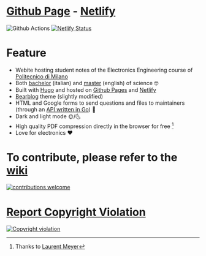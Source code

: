 # [Github Page](https://valerionew.github.io/triennale-elettronica-polimi/) - [Netlify](https://triennale-elettronica-polimi.netlify.app/)

![Github Actions](https://github.com/valerionew/triennale-elettronica-polimi/actions/workflows/hugo.yaml/badge.svg)
[![Netlify Status](https://api.netlify.com/api/v1/badges/059819a0-9cee-4dde-9301-8b6baf2885f8/deploy-status)](https://app.netlify.com/sites/triennale-elettronica-polimi/deploys)

# Feature

- Webite hosting student notes of the Electronics Engineering course of [Politecnico di Milano](https://www.polimi.it/en)
- Both [bachelor](https://www.polimi.it/corsi/corsi-di-laurea/1/2023-ing-ind-inf-1-livord-270-mi-357-ingegneria-elettronica) (italian) and [master](https://www.polimi.it/en/programmes/laurea-magistrale-equivalent-to-master-of-science/M/2022-ing-ind-inf-magord-270-mi-476-electronics-engineering-ingegneria-elettronica) (english) of science :nerd_face:
- Built with [Hugo](https://gohugo.io/) and hosted on [Github Pages](https://pages.github.com/) and [Netlify](https://www.netlify.com/)
- [Bearblog](https://github.com/janraasch/hugo-bearblog) theme (slightly modified)
- HTML and Google forms to send questions and files to maintainers (through an [API written in Go](https://github.com/TIT8/go-api)) :email:
- Dark and light mode :sun_with_face:/:last_quarter_moon_with_face:
- High quality PDF compression directly in the browser for free [^1]
- Love for electronics :heart:

[^1]: Thanks to [Laurent Meyer](https://github.com/laurentmmeyer)

# To contribute, please refer to the [wiki](https://github.com/valerionew/triennale-elettronica-polimi/wiki/How-to-add-new-notes)

[![contributions welcome](https://img.shields.io/badge/contributions-welcome-brightgreen.svg?style=flat)](https://github.com/valerionew/triennale-elettronica-polimi/wiki/How-to-add-new-notes)


# [Report Copyright Violation](https://github.com/valerionew/triennale-elettronica-polimi/issues/new?assignees=&labels=Copyright&template=report-violazione-di-copyright.md)

[![Copyright violation](https://img.shields.io/badge/copyright-violation-red?style=flat)](https://github.com/valerionew/triennale-elettronica-polimi/issues/new?assignees=&labels=Copyright&template=report-violazione-di-copyright.md)
